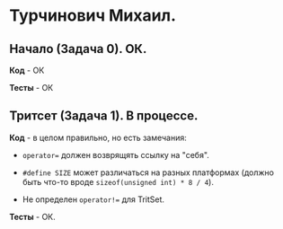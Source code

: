 # Турчинович Михаил.

## Начало (Задача 0). ОК.

**Код** - ОК

**Тесты** - ОК

## Тритсет (Задача 1). В процессе.

**Код** - в целом правильно, но есть замечания:

- `operator=` должен возврящять ссылку на "себя".

- `#define SIZE` может различаться на разных платформах (должно быть что-то вроде `sizeof(unsigned int) * 8 / 4`).

- Не определен `operator!=` для TritSet.

**Тесты** - ОК.
